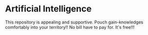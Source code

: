 # Artificial Intelligence
This repository is appealing and supportive. Pouch gain-knowledges comfortably into your territory!! 
No bill have to pay for. It's free!!!
